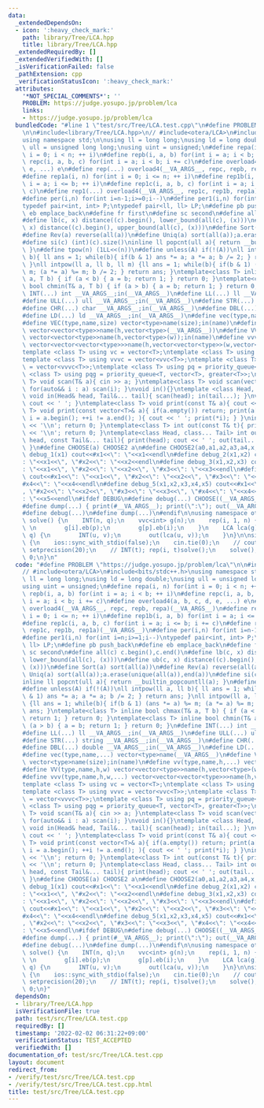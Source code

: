 ```yaml
---
data:
  _extendedDependsOn:
  - icon: ':heavy_check_mark:'
    path: library/Tree/LCA.hpp
    title: library/Tree/LCA.hpp
  _extendedRequiredBy: []
  _extendedVerifiedWith: []
  _isVerificationFailed: false
  _pathExtension: cpp
  _verificationStatusIcon: ':heavy_check_mark:'
  attributes:
    '*NOT_SPECIAL_COMMENTS*': ''
    PROBLEM: https://judge.yosupo.jp/problem/lca
    links:
    - https://judge.yosupo.jp/problem/lca
  bundledCode: "#line 1 \"test/src/Tree/LCA.test.cpp\"\n#define PROBLEM \"https://judge.yosupo.jp/problem/lca\"\
    \n\n#include<library/Tree/LCA.hpp>\n// #include<otera/LCA>\n#include<bits/stdc++.h>\n\
    using namespace std;\n\nusing ll = long long;\nusing ld = long double;\nusing\
    \ ull = unsigned long long;\nusing uint = unsigned;\n#define repa(i, n) for(int\
    \ i = 0; i < n; ++ i)\n#define repb(i, a, b) for(int i = a; i < b; ++ i)\n#define\
    \ repc(i, a, b, c) for(int i = a; i < b; i += c)\n#define overload4(a, b, c, d,\
    \ e, ...) e\n#define rep(...) overload4(__VA_ARGS__, repc, repb, repa)(__VA_ARGS__)\n\
    #define rep1a(i, n) for(int i = 0; i <= n; ++ i)\n#define rep1b(i, a, b) for(int\
    \ i = a; i <= b; ++ i)\n#define rep1c(i, a, b, c) for(int i = a; i <= b; i +=\
    \ c)\n#define rep1(...) overload4(__VA_ARGS__, rep1c, rep1b, rep1a)(__VA_ARGS__)\n\
    #define per(i,n) for(int i=n-1;i>=0;i--)\n#define per1(i,n) for(int i=n;i>=1;i--)\n\
    typedef pair<int, int> P;\ntypedef pair<ll, ll> LP;\n#define pb push_back\n#define\
    \ eb emplace_back\n#define fr first\n#define sc second\n#define all(c) c.begin(),c.end()\n\
    #define lb(c, x) distance((c).begin(), lower_bound(all(c), (x)))\n#define ub(c,\
    \ x) distance((c).begin(), upper_bound(all(c), (x)))\n#define Sort(a) sort(all(a))\n\
    #define Rev(a) reverse(all(a))\n#define Uniq(a) sort(all(a));a.erase(unique(all(a)),end(a))\n\
    #define si(c) (int)(c).size()\ninline ll popcnt(ull a){ return __builtin_popcountll(a);\
    \ }\n#define tpow(n) (1LL<<(n))\n#define unless(A) if(!(A))\nll intpow(ll a, ll\
    \ b){ ll ans = 1; while(b){ if(b & 1) ans *= a; a *= a; b /= 2; } return ans;\
    \ }\nll intpow(ll a, ll b, ll m) {ll ans = 1; while(b){ if(b & 1) (ans *= a) %=\
    \ m; (a *= a) %= m; b /= 2; } return ans; }\ntemplate<class T> inline bool chmax(T&\
    \ a, T b) { if (a < b) { a = b; return 1; } return 0; }\ntemplate<class T> inline\
    \ bool chmin(T& a, T b) { if (a > b) { a = b; return 1; } return 0; }\n#define\
    \ INT(...) int __VA_ARGS__;in(__VA_ARGS__)\n#define LL(...) ll __VA_ARGS__;in(__VA_ARGS__)\n\
    #define ULL(...) ull __VA_ARGS__;in(__VA_ARGS__)\n#define STR(...) string __VA_ARGS__;in(__VA_ARGS__)\n\
    #define CHR(...) char __VA_ARGS__;in(__VA_ARGS__)\n#define DBL(...) double __VA_ARGS__;in(__VA_ARGS__)\n\
    #define LD(...) ld __VA_ARGS__;in(__VA_ARGS__)\n#define vec(type,name,...) vector<type>name(__VA_ARGS__)\n\
    #define VEC(type,name,size) vector<type>name(size);in(name)\n#define vv(type,name,h,...)\
    \ vector<vector<type>>name(h,vector<type>(__VA_ARGS__))\n#define VV(type,name,h,w)\
    \ vector<vector<type>>name(h,vector<type>(w));in(name)\n#define vvv(type,name,h,w,...)\
    \ vector<vector<vector<type>>>name(h,vector<vector<type>>(w,vector<type>(__VA_ARGS__)))\n\
    template <class T> using vc = vector<T>;\ntemplate <class T> using vvc = vector<vc<T>>;\n\
    template <class T> using vvvc = vector<vvc<T>>;\ntemplate <class T> using vvvvc\
    \ = vector<vvvc<T>>;\ntemplate <class T> using pq = priority_queue<T>;\ntemplate\
    \ <class T> using pqg = priority_queue<T, vector<T>, greater<T>>;\ntemplate<class\
    \ T> void scan(T& a){ cin >> a; }\ntemplate<class T> void scan(vector<T>& a){\
    \ for(auto&& i : a) scan(i); }\nvoid in(){}\ntemplate <class Head, class... Tail>\
    \ void in(Head& head, Tail&... tail){ scan(head); in(tail...); }\nvoid print(){\
    \ cout << ' '; }\ntemplate<class T> void print(const T& a){ cout << a; }\ntemplate<class\
    \ T> void print(const vector<T>& a){ if(a.empty()) return; print(a[0]); for(auto\
    \ i = a.begin(); ++i != a.end(); ){ cout << ' '; print(*i); } }\nint out(){ cout\
    \ << '\\n'; return 0; }\ntemplate<class T> int out(const T& t){ print(t); cout\
    \ << '\\n'; return 0; }\ntemplate<class Head, class... Tail> int out(const Head&\
    \ head, const Tail&... tail){ print(head); cout << ' '; out(tail...); return 0;\
    \ }\n#define CHOOSE(a) CHOOSE2 a\n#define CHOOSE2(a0,a1,a2,a3,a4,x,...) x\n#define\
    \ debug_1(x1) cout<<#x1<<\": \"<<x1<<endl\n#define debug_2(x1,x2) cout<<#x1<<\"\
    : \"<<x1<<\", \"#x2<<\": \"<<x2<<endl\n#define debug_3(x1,x2,x3) cout<<#x1<<\"\
    : \"<<x1<<\", \"#x2<<\": \"<<x2<<\", \"#x3<<\": \"<<x3<<endl\n#define debug_4(x1,x2,x3,x4)\
    \ cout<<#x1<<\": \"<<x1<<\", \"#x2<<\": \"<<x2<<\", \"#x3<<\": \"<<x3<<\", \"\
    #x4<<\": \"<<x4<<endl\n#define debug_5(x1,x2,x3,x4,x5) cout<<#x1<<\": \"<<x1<<\"\
    , \"#x2<<\": \"<<x2<<\", \"#x3<<\": \"<<x3<<\", \"#x4<<\": \"<<x4<<\", \"#x5<<\"\
    : \"<<x5<<endl\n#ifdef DEBUG\n#define debug(...) CHOOSE((__VA_ARGS__,debug_5,debug_4,debug_3,debug_2,debug_1,~))(__VA_ARGS__)\n\
    #define dump(...) { print(#__VA_ARGS__); print(\":\"); out(__VA_ARGS__); }\n#else\n\
    #define debug(...)\n#define dump(...)\n#endif\n\nusing namespace otera;\n\nvoid\
    \ solve() {\n    INT(n, q);\n    vvc<int> g(n);\n    rep(i, 1, n) {\n        INT(p);\
    \ \n        g[i].eb(p);\n        g[p].eb(i);\n    }\n    LCA lca(g);\n    rep(i,\
    \ q) {\n        INT(u, v);\n        out(lca(u, v));\n    }\n}\n\nsigned main()\
    \ {\n    ios::sync_with_stdio(false);\n    cin.tie(0);\n    // cout << fixed <<\
    \ setprecision(20);\n    // INT(t); rep(i, t)solve();\n    solve();\n    return\
    \ 0;\n}\n"
  code: "#define PROBLEM \"https://judge.yosupo.jp/problem/lca\"\n\n#include<library/Tree/LCA.hpp>\n\
    // #include<otera/LCA>\n#include<bits/stdc++.h>\nusing namespace std;\n\nusing\
    \ ll = long long;\nusing ld = long double;\nusing ull = unsigned long long;\n\
    using uint = unsigned;\n#define repa(i, n) for(int i = 0; i < n; ++ i)\n#define\
    \ repb(i, a, b) for(int i = a; i < b; ++ i)\n#define repc(i, a, b, c) for(int\
    \ i = a; i < b; i += c)\n#define overload4(a, b, c, d, e, ...) e\n#define rep(...)\
    \ overload4(__VA_ARGS__, repc, repb, repa)(__VA_ARGS__)\n#define rep1a(i, n) for(int\
    \ i = 0; i <= n; ++ i)\n#define rep1b(i, a, b) for(int i = a; i <= b; ++ i)\n\
    #define rep1c(i, a, b, c) for(int i = a; i <= b; i += c)\n#define rep1(...) overload4(__VA_ARGS__,\
    \ rep1c, rep1b, rep1a)(__VA_ARGS__)\n#define per(i,n) for(int i=n-1;i>=0;i--)\n\
    #define per1(i,n) for(int i=n;i>=1;i--)\ntypedef pair<int, int> P;\ntypedef pair<ll,\
    \ ll> LP;\n#define pb push_back\n#define eb emplace_back\n#define fr first\n#define\
    \ sc second\n#define all(c) c.begin(),c.end()\n#define lb(c, x) distance((c).begin(),\
    \ lower_bound(all(c), (x)))\n#define ub(c, x) distance((c).begin(), upper_bound(all(c),\
    \ (x)))\n#define Sort(a) sort(all(a))\n#define Rev(a) reverse(all(a))\n#define\
    \ Uniq(a) sort(all(a));a.erase(unique(all(a)),end(a))\n#define si(c) (int)(c).size()\n\
    inline ll popcnt(ull a){ return __builtin_popcountll(a); }\n#define tpow(n) (1LL<<(n))\n\
    #define unless(A) if(!(A))\nll intpow(ll a, ll b){ ll ans = 1; while(b){ if(b\
    \ & 1) ans *= a; a *= a; b /= 2; } return ans; }\nll intpow(ll a, ll b, ll m)\
    \ {ll ans = 1; while(b){ if(b & 1) (ans *= a) %= m; (a *= a) %= m; b /= 2; } return\
    \ ans; }\ntemplate<class T> inline bool chmax(T& a, T b) { if (a < b) { a = b;\
    \ return 1; } return 0; }\ntemplate<class T> inline bool chmin(T& a, T b) { if\
    \ (a > b) { a = b; return 1; } return 0; }\n#define INT(...) int __VA_ARGS__;in(__VA_ARGS__)\n\
    #define LL(...) ll __VA_ARGS__;in(__VA_ARGS__)\n#define ULL(...) ull __VA_ARGS__;in(__VA_ARGS__)\n\
    #define STR(...) string __VA_ARGS__;in(__VA_ARGS__)\n#define CHR(...) char __VA_ARGS__;in(__VA_ARGS__)\n\
    #define DBL(...) double __VA_ARGS__;in(__VA_ARGS__)\n#define LD(...) ld __VA_ARGS__;in(__VA_ARGS__)\n\
    #define vec(type,name,...) vector<type>name(__VA_ARGS__)\n#define VEC(type,name,size)\
    \ vector<type>name(size);in(name)\n#define vv(type,name,h,...) vector<vector<type>>name(h,vector<type>(__VA_ARGS__))\n\
    #define VV(type,name,h,w) vector<vector<type>>name(h,vector<type>(w));in(name)\n\
    #define vvv(type,name,h,w,...) vector<vector<vector<type>>>name(h,vector<vector<type>>(w,vector<type>(__VA_ARGS__)))\n\
    template <class T> using vc = vector<T>;\ntemplate <class T> using vvc = vector<vc<T>>;\n\
    template <class T> using vvvc = vector<vvc<T>>;\ntemplate <class T> using vvvvc\
    \ = vector<vvvc<T>>;\ntemplate <class T> using pq = priority_queue<T>;\ntemplate\
    \ <class T> using pqg = priority_queue<T, vector<T>, greater<T>>;\ntemplate<class\
    \ T> void scan(T& a){ cin >> a; }\ntemplate<class T> void scan(vector<T>& a){\
    \ for(auto&& i : a) scan(i); }\nvoid in(){}\ntemplate <class Head, class... Tail>\
    \ void in(Head& head, Tail&... tail){ scan(head); in(tail...); }\nvoid print(){\
    \ cout << ' '; }\ntemplate<class T> void print(const T& a){ cout << a; }\ntemplate<class\
    \ T> void print(const vector<T>& a){ if(a.empty()) return; print(a[0]); for(auto\
    \ i = a.begin(); ++i != a.end(); ){ cout << ' '; print(*i); } }\nint out(){ cout\
    \ << '\\n'; return 0; }\ntemplate<class T> int out(const T& t){ print(t); cout\
    \ << '\\n'; return 0; }\ntemplate<class Head, class... Tail> int out(const Head&\
    \ head, const Tail&... tail){ print(head); cout << ' '; out(tail...); return 0;\
    \ }\n#define CHOOSE(a) CHOOSE2 a\n#define CHOOSE2(a0,a1,a2,a3,a4,x,...) x\n#define\
    \ debug_1(x1) cout<<#x1<<\": \"<<x1<<endl\n#define debug_2(x1,x2) cout<<#x1<<\"\
    : \"<<x1<<\", \"#x2<<\": \"<<x2<<endl\n#define debug_3(x1,x2,x3) cout<<#x1<<\"\
    : \"<<x1<<\", \"#x2<<\": \"<<x2<<\", \"#x3<<\": \"<<x3<<endl\n#define debug_4(x1,x2,x3,x4)\
    \ cout<<#x1<<\": \"<<x1<<\", \"#x2<<\": \"<<x2<<\", \"#x3<<\": \"<<x3<<\", \"\
    #x4<<\": \"<<x4<<endl\n#define debug_5(x1,x2,x3,x4,x5) cout<<#x1<<\": \"<<x1<<\"\
    , \"#x2<<\": \"<<x2<<\", \"#x3<<\": \"<<x3<<\", \"#x4<<\": \"<<x4<<\", \"#x5<<\"\
    : \"<<x5<<endl\n#ifdef DEBUG\n#define debug(...) CHOOSE((__VA_ARGS__,debug_5,debug_4,debug_3,debug_2,debug_1,~))(__VA_ARGS__)\n\
    #define dump(...) { print(#__VA_ARGS__); print(\":\"); out(__VA_ARGS__); }\n#else\n\
    #define debug(...)\n#define dump(...)\n#endif\n\nusing namespace otera;\n\nvoid\
    \ solve() {\n    INT(n, q);\n    vvc<int> g(n);\n    rep(i, 1, n) {\n        INT(p);\
    \ \n        g[i].eb(p);\n        g[p].eb(i);\n    }\n    LCA lca(g);\n    rep(i,\
    \ q) {\n        INT(u, v);\n        out(lca(u, v));\n    }\n}\n\nsigned main()\
    \ {\n    ios::sync_with_stdio(false);\n    cin.tie(0);\n    // cout << fixed <<\
    \ setprecision(20);\n    // INT(t); rep(i, t)solve();\n    solve();\n    return\
    \ 0;\n}"
  dependsOn:
  - library/Tree/LCA.hpp
  isVerificationFile: true
  path: test/src/Tree/LCA.test.cpp
  requiredBy: []
  timestamp: '2022-02-02 06:31:22+09:00'
  verificationStatus: TEST_ACCEPTED
  verifiedWith: []
documentation_of: test/src/Tree/LCA.test.cpp
layout: document
redirect_from:
- /verify/test/src/Tree/LCA.test.cpp
- /verify/test/src/Tree/LCA.test.cpp.html
title: test/src/Tree/LCA.test.cpp
---
```

